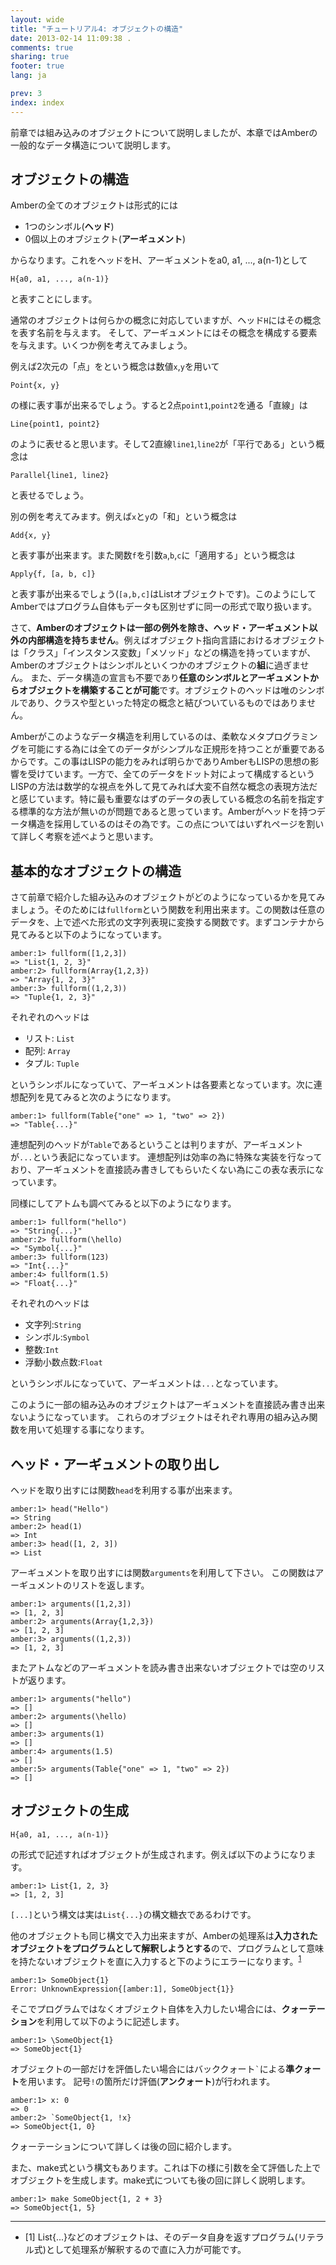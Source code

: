 ```yaml
---
layout: wide
title: "チュートリアル4: オブジェクトの構造"
date: 2013-02-14 11:09:38 .
comments: true
sharing: true
footer: true
lang: ja

prev: 3
index: index
---
```


前章では組み込みのオブジェクトについて説明しましたが、本章ではAmberの一般的なデータ構造について説明します。

## オブジェクトの構造
Amberの全てのオブジェクトは形式的には

* 1つのシンボル(**ヘッド**)
* 0個以上のオブジェクト(**アーギュメント**)

からなります。これをヘッドをH、アーギュメントをa0, a1, ..., a(n-1)として

    H{a0, a1, ..., a(n-1)}

と表すことにします。

通常のオブジェクトは何らかの概念に対応していますが、ヘッド`H`にはその概念を表す名前を与えます。
そして、アーギュメントにはその概念を構成する要素を与えます。いくつか例を考えてみましょう。

例えば2次元の「点」をという概念は数値`x`,`y`を用いて

    Point{x, y}

の様に表す事が出来るでしょう。すると2点`point1`,`point2`を通る「直線」は

    Line{point1, point2}

のように表せると思います。そして2直線`line1`,`line2`が「平行である」という概念は

    Parallel{line1, line2}

と表せるでしょう。


別の例を考えてみます。例えば`x`と`y`の「和」という概念は

    Add{x, y}

と表す事が出来ます。また関数`f`を引数`a`,`b`,`c`に「適用する」という概念は

    Apply{f, [a, b, c]}

と表す事が出来るでしょう(`[a,b,c]`はListオブジェクトです)。このようにしてAmberではプログラム自体もデータも区別せずに同一の形式で取り扱います。

さて、**Amberのオブジェクトは一部の例外を除き、ヘッド・アーギュメント以外の内部構造を持ちません**。例えばオブジェクト指向言語におけるオブジェクトは「クラス」「インスタンス変数」「メソッド」などの構造を持っていますが、Amberのオブジェクトはシンボルといくつかのオブジェクトの**組**に過ぎません。
また、データ構造の宣言も不要であり**任意のシンボルとアーギュメントからオブジェクトを構築することが可能**です。オブジェクトのヘッドは唯のシンボルであり、クラスや型といった特定の概念と結びついているものではありません。

Amberがこのようなデータ構造を利用しているのは、柔軟なメタプログラミングを可能にする為には全てのデータがシンプルな正規形を持つことが重要であるからです。この事はLISPの能力をみれば明らかでありAmberもLISPの思想の影響を受けています。一方で、全てのデータをドット対によって構成するというLISPの方法は数学的な視点を外して見てみれば大変不自然な概念の表現方法だと感じています。特に最も重要なはずのデータの表している概念の名前を指定する標準的な方法が無いのが問題であると思っています。Amberがヘッドを持つデータ構造を採用しているのはその為です。この点についてはいずれページを割いて詳しく考察を述べようと思います。

## 基本的なオブジェクトの構造

さて前章で紹介した組み込みのオブジェクトがどのようになっているかを見てみましょう。そのためには`fullform`という関数を利用出来ます。この関数は任意のデータを、上で述べた形式の文字列表現に変換する関数です。まずコンテナから見てみると以下のようになっています。

    amber:1> fullform([1,2,3])
    => "List{1, 2, 3}"
    amber:2> fullform(Array{1,2,3})
    => "Array{1, 2, 3}"
    amber:3> fullform((1,2,3))
    => "Tuple{1, 2, 3}"

それぞれのヘッドは

* リスト: `List`
* 配列: `Array`
* タプル: `Tuple`

というシンボルになっていて、アーギュメントは各要素となっています。次に連想配列を見てみると次のようになります。

    amber:1> fullform(Table{"one" => 1, "two" => 2})
    => "Table{...}"

連想配列のヘッドが`Table`であるということは判りますが、アーギュメントが`...`という表記になっています。
連想配列は効率の為に特殊な実装を行なっており、アーギュメントを直接読み書きしてもらいたくない為にこの表な表示になっています。

同様にしてアトムも調べてみると以下のようになります。

    amber:1> fullform("hello")
    => "String{...}"
    amber:2> fullform(\hello)
    => "Symbol{...}"
    amber:3> fullform(123)
    => "Int{...}"
    amber:4> fullform(1.5)
    => "Float{...}"

それぞれのヘッドは

* 文字列:`String`
* シンボル:`Symbol`
* 整数:`Int`
* 浮動小数点数:`Float`

というシンボルになっていて、アーギュメントは`...`となっています。

このように一部の組み込みのオブジェクトはアーギュメントを直接読み書き出来ないようになっています。
これらのオブジェクトはそれぞれ専用の組み込み関数を用いて処理する事になります。

## ヘッド・アーギュメントの取り出し

ヘッドを取り出すには関数`head`を利用する事が出来ます。

    amber:1> head("Hello")
    => String
    amber:2> head(1)
    => Int
    amber:3> head([1, 2, 3])
    => List

アーギュメントを取り出すには関数`arguments`を利用して下さい。
この関数はアーギュメントのリストを返します。

    amber:1> arguments([1,2,3])
    => [1, 2, 3]
    amber:2> arguments(Array{1,2,3})
    => [1, 2, 3]
    amber:3> arguments((1,2,3))
    => [1, 2, 3]

またアトムなどのアーギュメントを読み書き出来ないオブジェクトでは空のリストが返ります。

    amber:1> arguments("hello")
    => []
    amber:2> arguments(\hello)
    => []
    amber:3> arguments(1)
    => []
    amber:4> arguments(1.5)
    => []
    amber:5> arguments(Table{"one" => 1, "two" => 2})
    => []

## オブジェクトの生成

    H{a0, a1, ..., a(n-1)}

の形式で記述すればオブジェクトが生成されます。例えば以下のようになります。

    amber:1> List{1, 2, 3}
    => [1, 2, 3]

`[...]`という構文は実は`List{...}`の構文糖衣であるわけです。

他のオブジェクトも同じ構文で入力出来ますが、Amberの処理系は**入力されたオブジェクトをプログラムとして解釈しようとする**ので、プログラムとして意味を持たないオブジェクトを直に入力すると下のようにエラーになります。<sup>[1](#1)</sup>

    amber:1> SomeObject{1}
    Error: UnknownExpression{[amber:1], SomeObject{1}}

そこでプログラムではなくオブジェクト自体を入力したい場合には、**クォーテーション**を利用して以下のように記述します。

    amber:1> \SomeObject{1}
    => SomeObject{1}

オブジェクトの一部だけを評価したい場合にはバッククォート`` ` ``による**準クォート**を用います。
記号`!`の箇所だけ評価(**アンクォート**)が行われます。

    amber:1> x: 0
    => 0
    amber:2> `SomeObject{1, !x}
    => SomeObject{1, 0}

クォーテーションについて詳しくは後の回に紹介します。

また、make式という構文もあります。これは下の様に引数を全て評価した上でオブジェクトを生成します。make式についても後の回に詳しく説明します。

    amber:1> make SomeObject{1, 2 + 3}
    => SomeObject{1, 5}

-----

* <a name="1">[1]</a> List{...}などのオブジェクトは、そのデータ自身を返すプログラム(リテラル式)として処理系が解釈するので直に入力が可能です。
